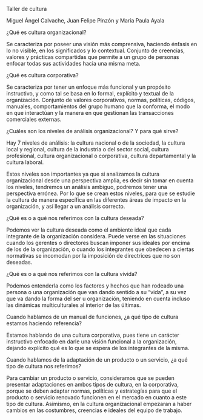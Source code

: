 Taller de cultura

Miguel Ángel Calvache, Juan Felipe Pinzón y Maria Paula Ayala


¿Qué es cultura organizacional?

Se caracteriza por poseer una visión más comprensiva, haciendo énfasis en lo no visible, en los significados y lo contextual. Conjunto de creencias, valores y prácticas compartidas que permite a un grupo de personas enfocar todas sus actividades hacia una misma meta.

¿Qué es cultura corporativa?

Se caracteriza por tener un enfoque más funcional y un propósito instructivo, y como tal se basa en lo formal, explícito y textual de la organización. Conjunto de valores corporativos, normas, políticas, códigos, manuales, comportamientos del grupo humano que la conforma, el modo en que interactúan y la manera en que gestionan las transacciones comerciales externas.

¿Cuáles son los niveles de análisis organizacional? Y para qué sirve?

Hay 7 niveles de análisis: la cultura nacional o de la sociedad, la cultura local y regional, cultura de la industria o del sector social, cultura profesional, cultura organizacional o corporativa, cultura departamental y la cultura laboral.

Estos niveles son importantes ya que si analizamos la cultura organizacional desde una perspectiva amplia, es decir sin tomar en cuenta los niveles, tendremos un análisis ambiguo, podremos tener una perspectiva errónea. Por lo que se crean estos niveles, para que se estudie la cultura de manera específica en las diferentes áreas de impacto en la organización, y así llegar a un análisis correcto. 

¿Qué es o a qué nos referimos con la cultura deseada?

Podemos ver la cultura deseada como el ambiente ideal que cada integrante de la organización considera. Puede verse en las situaciones cuando los gerentes o directores buscan imponer sus ideales por encima de los de la organización, o cuando los integrantes que obedecen a ciertas normativas se incomodan por la imposición de directrices que no son deseadas.

¿Qué es o a qué nos referimos con la cultura vivida?

Podemos entenderla como los factores y hechos que han rodeado una persona o una organización que van dando sentido a su “vida”, a su vez que va dando la forma del ser u organización, teniendo en cuenta incluso las dinámicas multiculturales al interior de las últimas.

Cuando hablamos de un manual de funciones, ¿a qué tipo de cultura estamos haciendo referencia?

Estamos hablando de una cultura corporativa, pues tiene un carácter instructivo enfocado en darle una visión funcional a la organización, dejando explícito qué es lo que se espera de los integrantes de la misma.

Cuando hablamos de la adaptación de un producto o un servicio, ¿a qué tipo de cultura nos referimos?

Para cambiar un producto o servicio, consideramos que se pueden presentar adaptaciones en ambos tipos de cultura, en la corporativa, porque se deben adaptar normas, políticas y estrategías para que el producto o servicio renovado funcionen en el mercado en cuanto a este tipo de cultura. Asimismo, en la cultura organizacional empezaran a haber cambios en las costumbres, creencias e ideales del equipo de trabajo.
